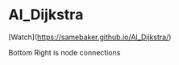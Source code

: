 # AI_Dijkstra
[Watch[]()](https://samebaker.github.io/AI_Dijkstra/)

Bottom Right is node connections
